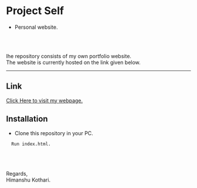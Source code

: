 

# Project Self

* Personal website.

<br/>
<br/>

Ihe repository consists of my own portfolio website.<br/>
The website is currently hosted on the link given below.

<hr/>

## Link

<a href="https://hk12.netlify.app/">Click Here to visit my webpage.</a>


## Installation

* Clone this repository in your PC.

```bash
  Run index.html.
```
<br/>
<br/><br/>
Regards,<br/>
Himanshu Kothari.
